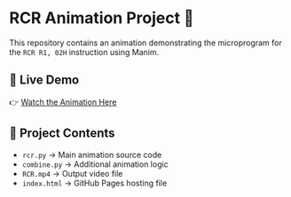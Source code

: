 # RCR Animation Project 🎥

This repository contains an animation demonstrating the microprogram for the `RCR R1, 02H` instruction using Manim.

## 🔗 Live Demo
👉 [Watch the Animation Here](https://lanishathomas.github.io/RCR-Animation/)

## 📂 Project Contents
- `rcr.py` → Main animation source code
- `combine.py` → Additional animation logic
- `RCR.mp4` → Output video file
- `index.html` → GitHub Pages hosting file
